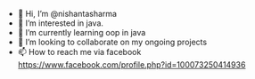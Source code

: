 - 👋 Hi, I’m @nishantasharma
- 👀 I’m interested in java.
- 🌱 I’m currently learning oop in java
- 💞️ I’m looking to collaborate on my ongoing projects
- 📫 How to reach me via facebook https://www.facebook.com/profile.php?id=100073250414936

<!---
nishantasharma/nishantasharma is a ✨ special ✨ repository because its `README.md` (this file) appears on your GitHub profile.
You can click the Preview link to take a look at your changes.
--->
